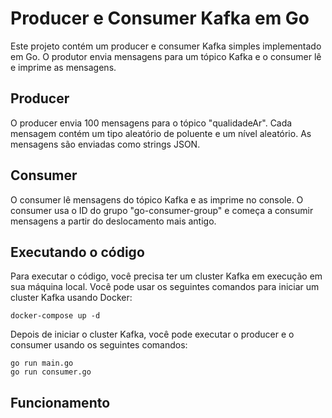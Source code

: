 # Producer e Consumer Kafka em Go
Este projeto contém um producer e consumer Kafka simples implementado em Go. O produtor envia mensagens para um tópico Kafka e o consumer lê e imprime as mensagens.

## Producer

O producer envia 100 mensagens para o tópico "qualidadeAr". Cada mensagem contém um tipo aleatório de poluente e um nível aleatório. As mensagens são enviadas como strings JSON.

## Consumer

O consumer lê mensagens do tópico Kafka e as imprime no console. O consumer usa o ID do grupo "go-consumer-group" e começa a consumir mensagens a partir do deslocamento mais antigo.

## Executando o código

Para executar o código, você precisa ter um cluster Kafka em execução em sua máquina local. Você pode usar os seguintes comandos para iniciar um cluster Kafka usando Docker:

```
docker-compose up -d
``` 

Depois de iniciar o cluster Kafka, você pode executar o producer e o consumer usando os seguintes comandos:

```
go run main.go
go run consumer.go
```

## Funcionamento
